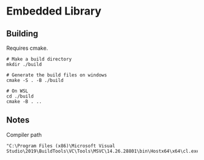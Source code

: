 # Embedded Library

## Building

Requires cmake.

```
# Make a build directory
mkdir ./build

# Generate the build files on windows
cmake -S . -B ./build

# On WSL
cd ./build
cmake -B . ..
```

## Notes

Compiler path

```
"C:\Program Files (x86)\Microsoft Visual Studio\2019\BuildTools\VC\Tools\MSVC\14.26.28801\bin\Hostx64\x64\cl.exe"
```
